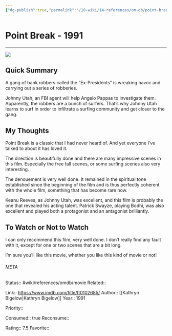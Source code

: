 ```yaml
---
{"dg-publish":true,"permalink":"/10-wiki/14-references/om-db/point-break-1991/","title":"Point Break","tags":["mediaDB/tv/movie"]}
---
```



# Point Break - 1991
---
![](https://m.media-amazon.com/images/M/MV5BNWVjZWFmYjItZGJlOC00YTllLWE4YjctMWY2ZTg5ZjE0MDIyXkEyXkFqcGdeQXVyNDk3NzU2MTQ@._V1_SX300.jpg)

## Quick Summary

A gang of bank robbers called the “Ex-Presidents” is wreaking havoc and carrying out a series of robberies.

Johnny Utah, an FBI agent will help Angelo Pappas to investigate them.  
Apparently, the robbers are a bunch of surfers. That’s why Johnny Utah learns to surf in order to infiltrate a surfing community and get closer to the gang.

## My Thoughts

Point Break is a classic that I had never heard of. And yet everyone I’ve talked to about it has loved it.

The direction is beautifully done and there are many impressive scenes in this film. Especially the free fall scenes, or some surfing scenes also very interesting.

The denouement is very well done. It remained in the spiritual tone established since the beginning of the film and is thus perfectly coherent with the whole film, something that has become rare now.

Keanu Reeves, as Johnny Utah, was excellent, and this film is probably the one that revealed his acting talent. Patrick Swayze, playing Bodhi, was also excellent and played both a protagonist and an antagonist brilliantly.

## To Watch or Not to Watch

I can only recommend this film, very well done. I don’t really find any fault with it, except for one or two scenes that are a bit long.

I’m sure you’ll like this movie, whether you like this kind of movie or not!



###### META
Status:: #wiki/references/omdb/movie
Related:: 

Link:: https://www.imdb.com/title/tt0102685/
Author:: [[Kathryn Bigelow\|Kathryn Bigelow]]
Year:: 1991

Priority:: 

Consumed:: true
Reconsume:: 

Rating:: 7.5
Favorite:: 
